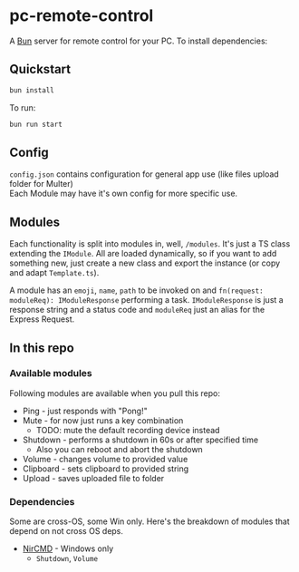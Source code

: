 # pc-remote-control

A [Bun](https://bun.sh) server for remote control for your PC.
To install dependencies:

## Quickstart

```bash
bun install
```

To run:

```bash
bun run start
```

## Config
`config.json` contains configuration for general app use (like files upload folder for Multer)  
Each Module may have it's own config for more specific use.

## Modules

Each functionality is split into modules in, well, `/modules`. It's just a TS class extending the `IModule`. All are loaded dynamically, so if you want to add something new, just create a new class and export the instance (or copy and adapt `Template.ts`).

A module has an `emoji`, `name`, `path` to be invoked on and `fn(request: moduleReq): IModuleResponse` performing a task. `IModuleResponse` is just a response string and a status code and `moduleReq` just an alias for the Express Request.

## In this repo

### Available modules

Following modules are available when you pull this repo:

-   Ping - just responds with "Pong!"
-   Mute - for now just runs a key combination
    -   TODO: mute the default recording device instead
-   Shutdown - performs a shutdown in 60s or after specified time
    -   Also you can reboot and abort the shutdown
-   Volume - changes volume to provided value
-   Clipboard - sets clipboard to provided string
-   Upload - saves uploaded file to folder

### Dependencies

Some are cross-OS, some Win only. Here's the breakdown of modules that depend on not cross OS deps.

-   [NirCMD](https://www.nirsoft.net/utils/nircmd.html) - Windows only
    -   `Shutdown`, `Volume`
